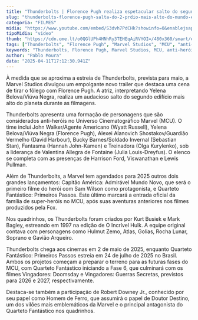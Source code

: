 ```yaml
---
title: "Thunderbolts | Florence Pugh realiza espetacular salto do segundo prédio mais alto do mundo em novo trailer"
slug: "thunderbolts-florence-pugh-salta-do-2-prdio-mais-alto-do-mundo-em-trailer"
categoria: "FILMES"
midia: "https://www.youtube.com/embed/S3dvh7PdCHk?showinfo=0&enablejsapi=1"
tipoMidia: "video"
thumb: "https://cdn.ome.lt/o0QGlUPh4HNhRy3TEHEqAiRVYOI=/480x360/smart/extras/conteudos/omelete_THUMB_-_2025-04-11T131042.143.png"
tags: ["Thunderbolts", "Florence Pugh", "Marvel Studios", "MCU", "anti-heróis", "Yelena Belova", "salto de prédio", "trailer novo"]
keywords: "Thunderbolts, Florence Pugh, Marvel Studios, MCU, anti-heróis, Yelena Belova, salto de prédio, trailer novo"
author: "Pablo Moura"
data: "2025-04-11T17:12:30.941Z"
---
```


À medida que se aproxima a estreia de Thunderbolts, prevista para maio, a Marvel Studios divulgou um empolgante novo trailer que destaca uma cena de tirar o fôlego com Florence Pugh. A atriz, interpretando Yelena Belova/Viúva Negra, realiza um audacioso salto do segundo edifício mais alto do planeta durante as filmagens.

Thunderbolts apresenta uma formação de personagens que são considerados anti-heróis no Universo Cinematográfico Marvel (MCU). O time inclui John Walker/Agente Americano (Wyatt Russell), Yelena Belova/Viúva Negra (Florence Pugh), Alexei Alanovich Shostakov/Guardião Vermelho (David Harbour), Bucky Barnes/Soldado Invernal (Sebastian Stan), Fantasma (Hannah John-Kamen) e Treinadora (Olga Kurylenko), sob a liderança de Valentina Allegra de Fontaine (Julia Louis-Dreyfus). O elenco se completa com as presenças de Harrison Ford, Viswanathan e Lewis Pullman.

Além de Thunderbolts, a Marvel tem agendados para 2025 outros dois grandes lançamentos: Capitão América: Admirável Mundo Novo, que será o primeiro filme do herói com Sam Wilson como protagonista, e Quarteto Fantástico: Primeiros Passos. Este último marcará a entrada oficial da família de super-heróis no MCU, após suas aventuras anteriores nos filmes produzidos pela Fox.

Nos quadrinhos, os Thunderbolts foram criados por Kurt Busiek e Mark Bagley, estreando em 1997 na edição de O Incrível Hulk. A equipe original contava com personagens como Hulmut Zemo, Atlas, Golias, Rocha Lunar, Soprano e Gavião Arqueiro.

Thunderbolts chega aos cinemas em 2 de maio de 2025, enquanto Quarteto Fantástico: Primeiros Passos estreia em 24 de julho de 2025 no Brasil. Ambos os projetos começam a preparar o terreno para as futuras fases do MCU, com Quarteto Fantástico iniciando a Fase 6, que culminará com os filmes Vingadores: Doomsday e Vingadores: Guerras Secretas, previstos para 2026 e 2027, respectivamente.

Destaca-se também a participação de Robert Downey Jr., conhecido por seu papel como Homem de Ferro, que assumirá o papel de Doutor Destino, um dos vilões mais emblemáticos da Marvel e o principal antagonista do Quarteto Fantástico nos quadrinhos.